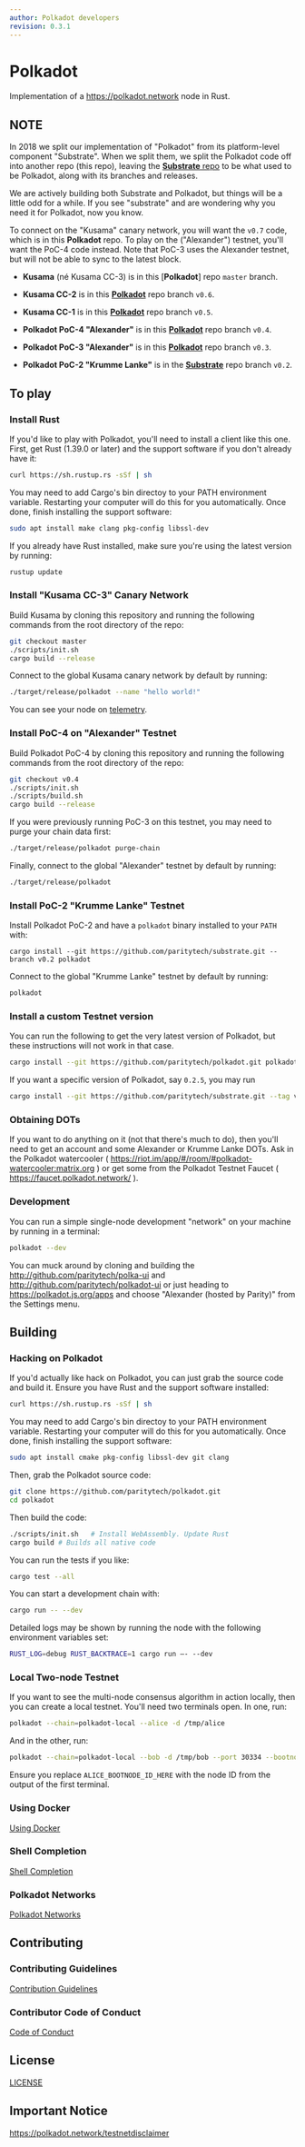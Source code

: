 ```yaml
---
author: Polkadot developers
revision: 0.3.1
---
```


# Polkadot

Implementation of a https://polkadot.network node in Rust.

## NOTE

In 2018 we split our implementation of "Polkadot" from its platform-level component "Substrate". When we split them, we split the Polkadot code off into another repo (this repo), leaving the [**Substrate** repo][substrate-repo] to be what used to be Polkadot, along with its branches and releases.

We are actively building both Substrate and Polkadot, but things will be a little odd for a while.  If you see "substrate" and are wondering why you need it for Polkadot, now you know.

To connect on the "Kusama" canary network, you will want the `v0.7` code, which is in this **Polkadot** repo. To play on the ("Alexander") testnet, you'll want the PoC-4 code instead.  Note that PoC-3 uses the Alexander testnet, but will not be able to sync to the latest block.

* **Kusama** (né Kusama CC-3) is in this [**Polkadot**] repo `master` branch.

* **Kusama CC-2** is in this [**Polkadot**][polkadot-v0.6] repo branch `v0.6`.

* **Kusama CC-1** is in this [**Polkadot**][polkadot-v0.5] repo branch `v0.5`.

* **Polkadot PoC-4 "Alexander"** is in this [**Polkadot**][polkadot-v0.4] repo branch `v0.4`.

* **Polkadot PoC-3 "Alexander"** is in this [**Polkadot**][polkadot-v0.3] repo branch `v0.3`.

* **Polkadot PoC-2 "Krumme Lanke"** is in the [**Substrate**][substrate-v0.2] repo branch `v0.2`.

[substrate-repo]: https://github.com/paritytech/substrate
[polkadot-v0.6]: https://github.com/paritytech/polkadot/tree/v0.6
[polkadot-v0.5]: https://github.com/paritytech/polkadot/tree/v0.5
[polkadot-v0.4]: https://github.com/paritytech/polkadot/tree/v0.4
[polkadot-v0.3]: https://github.com/paritytech/polkadot/tree/v0.3
[substrate-v0.2]: https://github.com/paritytech/substrate/tree/v0.2

## To play

### Install Rust
If you'd like to play with Polkadot, you'll need to install a client like this
one. First, get Rust (1.39.0 or later) and the support software if you don't already have it:


```bash
curl https://sh.rustup.rs -sSf | sh
```

You may need to add Cargo's bin directoy to your PATH environment variable. Restarting your computer will do this for you automatically. Once done, finish installing the support software:

```bash
sudo apt install make clang pkg-config libssl-dev
```

If you already have Rust installed, make sure you're using the latest version by running:


```bash
rustup update
```

### Install "Kusama CC-3" Canary Network

Build Kusama by cloning this repository and running the following commands from the root directory of the repo:

```bash
git checkout master
./scripts/init.sh
cargo build --release
```

Connect to the global Kusama canary network by default by running:

```bash
./target/release/polkadot --name "hello world!"
```

You can see your node on [telemetry].

[telemetry]: https://telemetry.polkadot.io/#list/Kusama%20CC3

### Install PoC-4 on "Alexander" Testnet

Build Polkadot PoC-4 by cloning this repository and running the following commands from the root directory of the repo:

```bash
git checkout v0.4
./scripts/init.sh
./scripts/build.sh
cargo build --release
```

If you were previously running PoC-3 on this testnet, you may need to purge your chain data first:

```bash
./target/release/polkadot purge-chain
```

Finally, connect to the global "Alexander" testnet by default by running:

```bash
./target/release/polkadot
```

### Install PoC-2 "Krumme Lanke" Testnet

Install Polkadot PoC-2 and have a `polkadot` binary installed to your `PATH` with:

```
cargo install --git https://github.com/paritytech/substrate.git --branch v0.2 polkadot
```

Connect to the global "Krumme Lanke" testnet by default by running:

```bash
polkadot
```

### Install a custom Testnet version

You can run the following to get the very latest version of Polkadot, but these instructions will not work in that case.

```bash
cargo install --git https://github.com/paritytech/polkadot.git polkadot
```

If you want a specific version of Polkadot, say `0.2.5`, you may run

```bash
cargo install --git https://github.com/paritytech/substrate.git --tag v0.2.5 polkadot
```

### Obtaining DOTs

If you want to do anything on it (not that there's much to do), then you'll need to get an account and some Alexander or Krumme Lanke DOTs. Ask in the Polkadot watercooler ( https://riot.im/app/#/room/#polkadot-watercooler:matrix.org ) or get some from the Polkadot Testnet Faucet ( https://faucet.polkadot.network/ ).

### Development

You can run a simple single-node development "network" on your machine by
running in a terminal:

```bash
polkadot --dev
```

You can muck around by cloning and building the http://github.com/paritytech/polka-ui and http://github.com/paritytech/polkadot-ui or just heading to https://polkadot.js.org/apps and choose "Alexander (hosted by Parity)" from the Settings menu.


## Building

### Hacking on Polkadot

If you'd actually like hack on Polkadot, you can just grab the source code and build it. Ensure you have Rust and the support software installed:

```bash
curl https://sh.rustup.rs -sSf | sh
```

You may need to add Cargo's bin directoy to your PATH environment variable. Restarting your computer will do this for you automatically. Once done, finish installing the support software:

```bash
sudo apt install cmake pkg-config libssl-dev git clang
```

Then, grab the Polkadot source code:

```bash
git clone https://github.com/paritytech/polkadot.git
cd polkadot
```

Then build the code:

```bash
./scripts/init.sh   # Install WebAssembly. Update Rust
cargo build # Builds all native code
```

You can run the tests if you like:

```bash
cargo test --all
```

You can start a development chain with:

```bash
cargo run -- --dev
```

Detailed logs may be shown by running the node with the following environment variables set:

```bash
RUST_LOG=debug RUST_BACKTRACE=1 cargo run —- --dev
```

### Local Two-node Testnet

If you want to see the multi-node consensus algorithm in action locally, then you can create a local testnet. You'll need two terminals open. In one, run:

```bash
polkadot --chain=polkadot-local --alice -d /tmp/alice
```

And in the other, run:

```bash
polkadot --chain=polkadot-local --bob -d /tmp/bob --port 30334 --bootnodes '/ip4/127.0.0.1/tcp/30333/p2p/ALICE_BOOTNODE_ID_HERE'
```

Ensure you replace `ALICE_BOOTNODE_ID_HERE` with the node ID from the output of the first terminal.

### Using Docker
[Using Docker](doc/docker.md)

### Shell Completion
[Shell Completion](doc/shell-completion.md)

### Polkadot Networks
[Polkadot Networks](doc/networks/networks.md)

## Contributing

### Contributing Guidelines

[Contribution Guidelines](CONTRIBUTING.md)

### Contributor Code of Conduct

[Code of Conduct](CODE_OF_CONDUCT.md)

## License

[LICENSE](https://github.com/paritytech/polkadot/blob/master/LICENSE)

## Important Notice

https://polkadot.network/testnetdisclaimer
